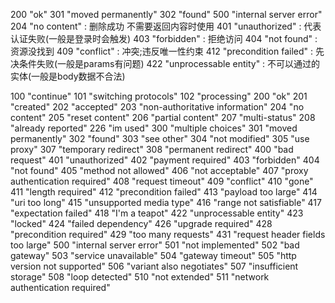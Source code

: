 200 "ok"
301 "moved permanently"
302 "found"
500 "internal server error"
204 "no content"  : 删除成功 不需要返回内容时使用
401 "unauthorized" : 代表认证失败(一般是登录时会触发)
403 "forbidden"  : 拒绝访问
404 "not found"  : 资源没找到
409 "conflict"   : 冲突;违反唯一性约束
412 "precondition failed" : 先决条件失败(一般是params有问题)
422 "unprocessable entity" : 不可以通过的实体(一般是body数据不合法)


100 "continue"
101 "switching protocols"
102 "processing"
200 "ok"
201 "created"
202 "accepted"
203 "non-authoritative information"
204 "no content"
205 "reset content"
206 "partial content"
207 "multi-status"
208 "already reported"
226 "im used"
300 "multiple choices"
301 "moved permanently"
302 "found"
303 "see other"
304 "not modified"
305 "use proxy"
307 "temporary redirect"
308 "permanent redirect"
400 "bad request"
401 "unauthorized"
402 "payment required"
403 "forbidden"
404 "not found"
405 "method not allowed"
406 "not acceptable"
407 "proxy authentication required"
408 "request timeout"
409 "conflict"
410 "gone"
411 "length required"
412 "precondition failed"
413 "payload too large"
414 "uri too long"
415 "unsupported media type"
416 "range not satisfiable"
417 "expectation failed"
418 "I'm a teapot"
422 "unprocessable entity"
423 "locked"
424 "failed dependency"
426 "upgrade required"
428 "precondition required"
429 "too many requests"
431 "request header fields too large"
500 "internal server error"
501 "not implemented"
502 "bad gateway"
503 "service unavailable"
504 "gateway timeout"
505 "http version not supported"
506 "variant also negotiates"
507 "insufficient storage"
508 "loop detected"
510 "not extended"
511 "network authentication required"